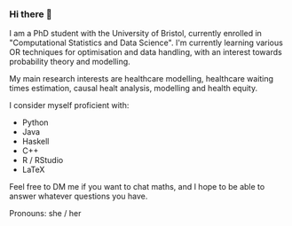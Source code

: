 ### Hi there 👋

<!--
**RaspberryEmma/RaspberryEmma** is a ✨ _special_ ✨ repository because its `README.md` (this file) appears on your GitHub profile.

Here are some ideas to get you started:

- 🔭 I’m currently working on ...
- 🌱 I’m currently learning ...
- 👯 I’m looking to collaborate on ...
- 🤔 I’m looking for help with ...
- 💬 Ask me about ...
- 📫 How to reach me: ...
- 😄 Pronouns: ...
- ⚡ Fun fact: ...
-->

I am a PhD student with the University of Bristol, currently enrolled in "Computational Statistics and Data Science".
I'm currently learning various OR techniques for optimisation and data handling, with an interest towards probability theory and modelling.

My main research interests are healthcare modelling, healthcare waiting times estimation, causal healt analysis, modelling and health equity.

I consider myself proficient with:
 - Python
 - Java
 - Haskell
 - C++
 - R / RStudio
 - LaTeX

Feel free to DM me if you want to chat maths, and I hope to be able to answer whatever questions you have.

Pronouns: she / her
